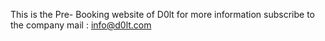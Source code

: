 
This is the Pre- Booking website of D0lt
for more information subscribe to the company mail : info@d0lt.com
